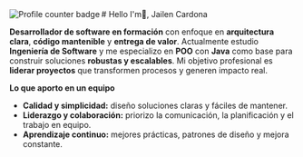 <!-- GitHub views -->
<img align="left" src="https://komarev.com/ghpvc/?username=JcFullCode&color=blue" alt="Profile counter badge" />
# Hello I'm👋,  Jailen Cardona

**Desarrollador de software en formación** con enfoque en **arquitectura clara**, **código mantenible** y **entrega de valor**. Actualmente estudio **Ingeniería de Software** y me especializo en **POO** con **Java** como base para construir soluciones **robustas y escalables**. Mi objetivo profesional es **liderar proyectos** que transformen procesos y generen impacto real.

**Lo que aporto en un equipo**  
- **Calidad y simplicidad:** diseño soluciones claras y fáciles de mantener.  
- **Liderazgo y colaboración:** priorizo la comunicación, la planificación y el trabajo en equipo.  
- **Aprendizaje continuo:** mejores prácticas, patrones de diseño y mejora constante.


<!--
**JcFullCode/JcFullCode** is a ✨ _special_ ✨ repository because its `README.md` (this file) appears on your GitHub profile.

Here are some ideas to get you started:

- 🔭 I’m currently working on ...
- 🌱 I’m currently learning ...
- 👯 I’m looking to collaborate on ...
- 🤔 I’m looking for help with ...
- 💬 Ask me about ...
- 📫 How to reach me: ...
- 😄 Pronouns: ...
- ⚡ Fun fact: ...
-->

